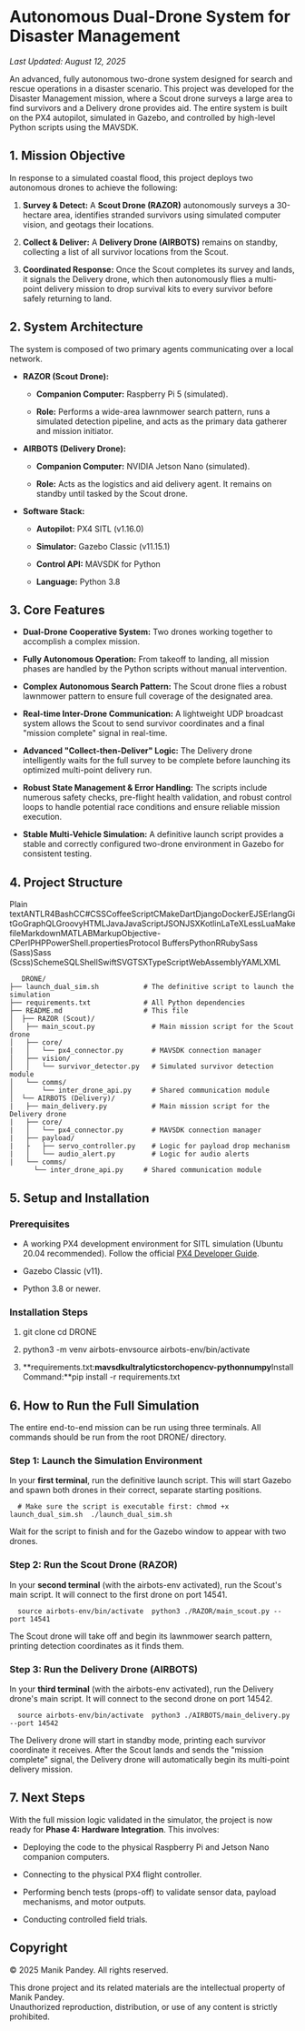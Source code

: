 Autonomous Dual-Drone System for Disaster Management
====================================================

_Last Updated: August 12, 2025_

An advanced, fully autonomous two-drone system designed for search and rescue operations in a disaster scenario. This project was developed for the Disaster Management mission, where a Scout drone surveys a large area to find survivors and a Delivery drone provides aid. The entire system is built on the PX4 autopilot, simulated in Gazebo, and controlled by high-level Python scripts using the MAVSDK.

1\. Mission Objective
---------------------

In response to a simulated coastal flood, this project deploys two autonomous drones to achieve the following:

1.  **Survey & Detect:** A **Scout Drone (RAZOR)** autonomously surveys a 30-hectare area, identifies stranded survivors using simulated computer vision, and geotags their locations.
    
2.  **Collect & Deliver:** A **Delivery Drone (AIRBOTS)** remains on standby, collecting a list of all survivor locations from the Scout.
    
3.  **Coordinated Response:** Once the Scout completes its survey and lands, it signals the Delivery drone, which then autonomously flies a multi-point delivery mission to drop survival kits to every survivor before safely returning to land.
    

2\. System Architecture
-----------------------

The system is composed of two primary agents communicating over a local network.

*   **RAZOR (Scout Drone):**
    
    *   **Companion Computer:** Raspberry Pi 5 (simulated).
        
    *   **Role:** Performs a wide-area lawnmower search pattern, runs a simulated detection pipeline, and acts as the primary data gatherer and mission initiator.
        
*   **AIRBOTS (Delivery Drone):**
    
    *   **Companion Computer:** NVIDIA Jetson Nano (simulated).
        
    *   **Role:** Acts as the logistics and aid delivery agent. It remains on standby until tasked by the Scout drone.
        
*   **Software Stack:**
    
    *   **Autopilot:** PX4 SITL (v1.16.0)
        
    *   **Simulator:** Gazebo Classic (v11.15.1)
        
    *   **Control API:** MAVSDK for Python
        
    *   **Language:** Python 3.8
        

3\. Core Features
-----------------

*   **Dual-Drone Cooperative System:** Two drones working together to accomplish a complex mission.
    
*   **Fully Autonomous Operation:** From takeoff to landing, all mission phases are handled by the Python scripts without manual intervention.
    
*   **Complex Autonomous Search Pattern:** The Scout drone flies a robust lawnmower pattern to ensure full coverage of the designated area.
    
*   **Real-time Inter-Drone Communication:** A lightweight UDP broadcast system allows the Scout to send survivor coordinates and a final "mission complete" signal in real-time.
    
*   **Advanced "Collect-then-Deliver" Logic:** The Delivery drone intelligently waits for the full survey to be complete before launching its optimized multi-point delivery run.
    
*   **Robust State Management & Error Handling:** The scripts include numerous safety checks, pre-flight health validation, and robust control loops to handle potential race conditions and ensure reliable mission execution.
    
*   **Stable Multi-Vehicle Simulation:** A definitive launch script provides a stable and correctly configured two-drone environment in Gazebo for consistent testing.
    

4\. Project Structure
---------------------

Plain textANTLR4BashCC#CSSCoffeeScriptCMakeDartDjangoDockerEJSErlangGitGoGraphQLGroovyHTMLJavaJavaScriptJSONJSXKotlinLaTeXLessLuaMakefileMarkdownMATLABMarkupObjective-CPerlPHPPowerShell.propertiesProtocol BuffersPythonRRubySass (Sass)Sass (Scss)SchemeSQLShellSwiftSVGTSXTypeScriptWebAssemblyYAMLXML
```
   DRONE/  
├── launch_dual_sim.sh           # The definitive script to launch the simulation  
├── requirements.txt             # All Python dependencies  
├── README.md                    # This file  
│  ├── RAZOR (Scout)/  
│   ├── main_scout.py              # Main mission script for the Scout drone  
│   ├── core/
|   │   └── px4_connector.py       # MAVSDK connection manager  
│   ├── vision/
│   │   └── survivor_detector.py   # Simulated survivor detection module  
│   └── comms/  
│       └── inter_drone_api.py     # Shared communication module  
│  └── AIRBOTS (Delivery)/      
|   ├── main_delivery.py           # Main mission script for the Delivery drone      
|   ├── core/      
|   │   └── px4_connector.py       # MAVSDK connection manager      
|   ├── payload/      
|   ├   ├── servo_controller.py    # Logic for payload drop mechanism      
|   │   └── audio_alert.py         # Logic for audio alerts      
|   └── comms/          
      └── inter_drone_api.py     # Shared communication module 
```      

5\. Setup and Installation
--------------------------

### Prerequisites

*   A working PX4 development environment for SITL simulation (Ubuntu 20.04 recommended). Follow the official [PX4 Developer Guide](https://docs.px4.io/main/en/dev_setup/dev_env_linux_ubuntu.html).
    
*   Gazebo Classic (v11).
    
*   Python 3.8 or newer.
    

### Installation Steps

1.  git clone cd DRONE
    
2.  python3 -m venv airbots-envsource airbots-env/bin/activate
    
3.  **requirements.txt:**mavsdkultralyticstorchopencv-pythonnumpy**Install Command:**pip install -r requirements.txt
    

6\. How to Run the Full Simulation
----------------------------------

The entire end-to-end mission can be run using three terminals. All commands should be run from the root DRONE/ directory.

### Step 1: Launch the Simulation Environment

In your **first terminal**, run the definitive launch script. This will start Gazebo and spawn both drones in their correct, separate starting positions.

`   # Make sure the script is executable first: chmod +x launch_dual_sim.sh  ./launch_dual_sim.sh   `

Wait for the script to finish and for the Gazebo window to appear with two drones.

### Step 2: Run the Scout Drone (RAZOR)

In your **second terminal** (with the airbots-env activated), run the Scout's main script. It will connect to the first drone on port 14541.

`   source airbots-env/bin/activate  python3 ./RAZOR/main_scout.py --port 14541   `

The Scout drone will take off and begin its lawnmower search pattern, printing detection coordinates as it finds them.

### Step 3: Run the Delivery Drone (AIRBOTS)

In your **third terminal** (with the airbots-env activated), run the Delivery drone's main script. It will connect to the second drone on port 14542.

`   source airbots-env/bin/activate  python3 ./AIRBOTS/main_delivery.py --port 14542   `

The Delivery drone will start in standby mode, printing each survivor coordinate it receives. After the Scout lands and sends the "mission complete" signal, the Delivery drone will automatically begin its multi-point delivery mission.

7\. Next Steps
--------------

With the full mission logic validated in the simulator, the project is now ready for **Phase 4: Hardware Integration**. This involves:

*   Deploying the code to the physical Raspberry Pi and Jetson Nano companion computers.

*   Connecting to the physical PX4 flight controller.
    
*   Performing bench tests (props-off) to validate sensor data, payload mechanisms, and motor outputs.
    
*   Conducting controlled field trials.

## Copyright

© 2025 Manik Pandey. All rights reserved.

This drone project and its related materials are the intellectual property of Manik Pandey.  
Unauthorized reproduction, distribution, or use of any content is strictly prohibited.

